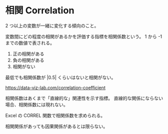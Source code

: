# 相関 Correlation

2 つ以上の変数が一緒に変化する傾向のこと。

変数間にどの程度の相関があるかを評価する指標を相関係数という。
1 から -1 までの数値で表される。

1. 正の相関がある
2. 負の相関がある
3. 相関がない

最低でも相関係数が |0.5| くらいはないと相関がない。

https://data-viz-lab.com/correlation-coefficient

相関係数はあくまで「直線的な」関連性を示す指標。
直線的な関係にならない場合、相関係数には現れない。

Excel の CORREL 関数で相関係数を求められる。

相関関係があっても因果関係があるとは限らない。
